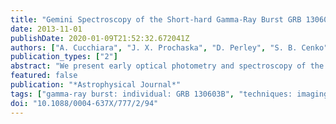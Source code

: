 ```yaml
---
title: "Gemini Spectroscopy of the Short-hard Gamma-Ray Burst GRB 130603B Afterglow and Host Galaxy"
date: 2013-11-01
publishDate: 2020-01-09T21:52:32.672041Z
authors: ["A. Cucchiara", "J. X. Prochaska", "D. Perley", "S. B. Cenko", "J. Werk", "A. Cardwell", "J. Turner", "Y. Cao", "J. S. Bloom", "B. E. Cobb"]
publication_types: ["2"]
abstract: "We present early optical photometry and spectroscopy of the afterglow and host galaxy of the bright short-duration gamma-ray burst GRB 130603B discovered by the Swift satellite. Using our Target of Opportunity program on the Gemini South telescope, our prompt optical spectra reveal a strong trace from the afterglow superimposed on continuum and emission lines from the z = 0.3568 ± 0.0005 host galaxy. The combination of a relatively bright optical afterglow (r' = 21.52 at Δt = 8.4 hr), together with an observed offset of 0.``9 from the host nucleus (4.8 kpc projected distance at z = 0.3568), allow us to extract a relatively clean spectrum dominated by afterglow light. Furthermore, the spatially resolved spectrum allows us to constrain the properties of the explosion site directly, and compare these with the host galaxy nucleus, as well as other short-duration GRB host galaxies. We find that while the host is a relatively luminous (L ≈ 0.8 ,L̂*_B), star-forming (SFR = 1.84 M $_☉$ yr$^-1$) galaxy with almost solar metallicity, the spectrum of the afterglow exhibits weak Ca II absorption features but negligible emission features. The explosion site therefore lacks evidence of recent star formation, consistent with the relatively long delay time distribution expected in a compact binary merger scenario. The star formation rate (SFR; both in an absolute sense and normalized to the luminosity) and metallicity of the host are both consistent with the known sample of short-duration GRB hosts and with recent results which suggest GRB 130603B emission to be the product of the decay of radioactive species produced during the merging process of a neutron-star-neutron-star binary (''kilonova''). Ultimately, the discovery of more events similar to GRB 130603B and their rapid follow-up from 8 m class telescopes will open new opportunities for our understanding of the final stages of compact-objects binary systems and provide crucial information (redshift, metallicity, and chemical content of their explosion site) to characterize the environment of one of the most promising gravitational wave sources."
featured: false
publication: "*Astrophysical Journal*"
tags: ["gamma-ray burst: individual: GRB 130603B", "techniques: imaging spectroscopy", "Astrophysics - Cosmology and Nongalactic Astrophysics"]
doi: "10.1088/0004-637X/777/2/94"
---
```


